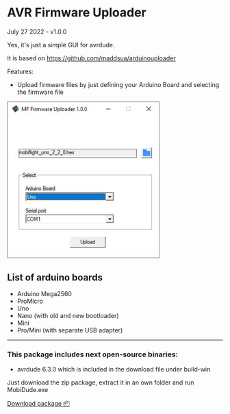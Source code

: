 # AVR Firmware Uploader

July 27 2022 - v1.0.0

Yes, it's just a simple GUI for avrdude.

It is based on https://github.com/maddsua/arduinouploader

Features:
- Upload firmware files by just defining your Arduino Board and selecting the firmware file


<img src="info/interface-100.jpg" width="356"/>


## List of arduino boards
- Arduino Mega2560
- ProMicro
- Uno
- Nano (with old and new bootloader)
- Mini
- Pro/Mini (with separate USB adapter)

---

### This package includes next open-source binaries:

 - avrdude 6.3.0 which is included in the download file under build-win

Just download the zip package, extract it in an own folder and run MobiDude.exe


[Download package 📦](build-win/MobiDude-1.0.0.zip)
